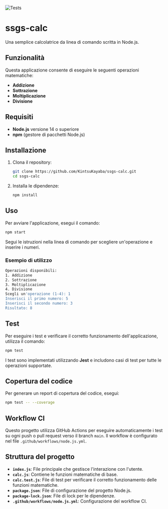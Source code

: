 ![Tests](https://github.com/KintsuKayaba/ssgs-calc/actions/workflows/node.js.yml/badge.svg)

# ssgs-calc

Una semplice calcolatrice da linea di comando scritta in Node.js.

## Funzionalità

Questa applicazione consente di eseguire le seguenti operazioni matematiche:

- **Addizione**
- **Sottrazione**
- **Moltiplicazione**
- **Divisione**

## Requisiti

- **Node.js** versione 14 o superiore
- **npm** (gestore di pacchetti Node.js)

## Installazione

1. Clona il repository:

   ```bash
   git clone https://github.com/KintsuKayaba/ssgs-calc.git
   cd ssgs-calc
   ```

2. Installa le dipendenze:
   ```bash
   npm install
   ```

## Uso

Per avviare l'applicazione, esegui il comando:

```bash
npm start
```

Segui le istruzioni nella linea di comando per scegliere un'operazione e inserire i numeri.

### Esempio di utilizzo

```bash
Operazioni disponibili:
1. Addizione
2. Sottrazione
3. Moltiplicazione
4. Divisione
Scegli un'operazione (1-4): 1
Inserisci il primo numero: 5
Inserisci il secondo numero: 3
Risultato: 8
```

## Test

Per eseguire i test e verificare il corretto funzionamento dell'applicazione, utilizza il comando:

```bash
npm test
```

I test sono implementati utilizzando **Jest** e includono casi di test per tutte le operazioni supportate.

## Copertura del codice

Per generare un report di copertura del codice, esegui:

```bash
npm test -- --coverage
```

## Workflow CI

Questo progetto utilizza GitHub Actions per eseguire automaticamente i test su ogni push o pull request verso il branch `main`. Il workflow è configurato nel file `.github/workflows/node.js.yml`.

## Struttura del progetto

- **`index.js`**: File principale che gestisce l'interazione con l'utente.
- **`calc.js`**: Contiene le funzioni matematiche di base.
- **`calc.test.js`**: File di test per verificare il corretto funzionamento delle funzioni matematiche.
- **`package.json`**: File di configurazione del progetto Node.js.
- **`package-lock.json`**: File di lock per le dipendenze.
- **`.github/workflows/node.js.yml`**: Configurazione del workflow CI.
